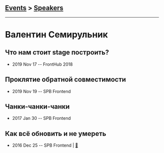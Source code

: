 ## [Events](../README.md) > [Speakers](../speakers.md)
---

# Валентин Семирульник

## Что нам стоит stage построить?
- 2019 Nov 17 -- FrontHub 2018    
## Проклятие обратной совместимости
- 2019 Nov 19 -- SPB Frontend    
## Чанки-чанки-чанки
- 2017 Jan 30 -- SPB Frontend    
## Как всё обновить и не умереть
- 2016 Dec 25 -- SPB Frontend  | [:notebook:](http://7rulnik-how-to-upgrade-talk.surge.sh/assets/player/KeynoteDHTMLPlayer.html#0)  
